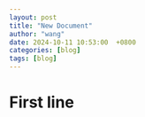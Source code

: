 ```yaml
--- 
layout: post 
title: "New Document" 
author: "wang" 
date: 2024-10-11 10:53:00  +0800 
categories: [blog] 
tags: [blog] 
--- 
```

# First line 
